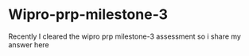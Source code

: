 # Wipro-prp-milestone-3
Recently I cleared the wipro prp milestone-3 assessment so i share my answer here
